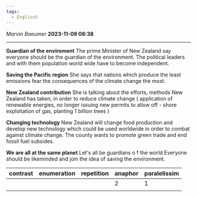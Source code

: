 ```yaml
---
tags:
  - Englisch
---
```

*Marvin Baeumer* **2023-11-09 08:38**

---

**Guardian of the enviroment**
The prime Minister of New Zealand say everyone should be the guardian of the environment. The political leaders and with them population world wide have to become independent. 

**Saving the Pacific region**
She says that nations which produce the least emissions fear the consequences of the climate change the most.

**New Zealand contribution**
She is talking about the efforts, methods New Zealand has taken, in order to reduce climate change ( application of renewable energies, no longer issuing
new permits to allow off - shore exploitation of gas, planting 1 billion trees )

**Changing technology**
New Zealand will change food production and develop new technology which could be used worldwide in order to combat against climate change. The county wants to promote green trade and end fossil fuel subsides.

**We are all at the same planet**
Let's all be guardians o f the world 
Everyone should be likeminded and join the idea of saving the environment.

| contrast | enumeration | repetition | anaphor | paralelissim |
| -------- | ----------- | ---------- | ------- | ------------ |
|          |             |            | 2       | 1            |
|          |             |            |         |              |
